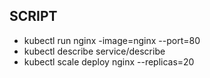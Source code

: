 ## SCRIPT
* kubectl run nginx -image=nginx --port=80
* kubectl describe service/describe
* kubectl scale deploy nginx --replicas=20
